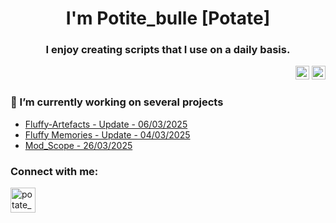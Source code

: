 <h1 align="center">I'm Potite_bulle [Potate]</h1>
<h3 align="center">I enjoy creating scripts that I use on a daily basis.</h3>

<div align="right">
  <img src="https://img.shields.io/static/v1?message=IEL&logo=IEL&label=&color=FFB8CE&logoColor=white&labelColor=&style=for-the-badge" height="22" alt="IEL logo"/>
  <img src="https://img.shields.io/static/v1?message=AEL&logo=AEL&label=&color=BBB4DA&logoColor=white&labelColor=&style=for-the-badge" height="22" alt="AEL logo"/>

</div>

<h3>🔭 I’m currently working on several projects</h3>

- [Fluffy-Artefacts - Update - 06/03/2025](https://github.com/PotiteBulle/Fluffy-Artefacts/tree/main)
- [Fluffy Memories - Update - 04/03/2025](https://github.com/PotiteBulle/FluffyMemories)
- [Mod_Scope - 26/03/2025](https://github.com/PotiteBulle/Mod_Scope)

<h3 align="left">Connect with me:</h3>
<p align="left"> <a href="https://bsky.app/profile/potatebulle.bsky.social" target="blank"><img src="https://upload.wikimedia.org/wikipedia/commons/7/7a/Bluesky_Logo.svg" alt="potate_bulle"  width="40" height="40"/></a> </p>
